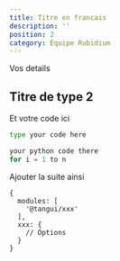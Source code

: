 ```yaml
---
title: Titre en francais
description: ''
position: 2
category: Équipe Rubidium
---
```


Vos details
<!-- Check the [Nuxt.js documentation](https://nuxtjs.org/guides/configuration-glossary/configuration-modules) for more information about installing and using modules in Nuxt.js. -->

## Titre de type 2

Et votre code ici

<code-group>
  <code-block label="Code 1" active>

  ```bash
type your code here
  ```

  </code-block>
  <code-block label="Python">

  ```python
  your python code there
  for i = 1 to n
  ```

  </code-block>
</code-group>

Ajouter la suite ainsi

```js[ttangui.config.js]
{
  modules: [
    '@tangui/xxx'
  ],
  xxx: {
    // Options
  }
}
```
